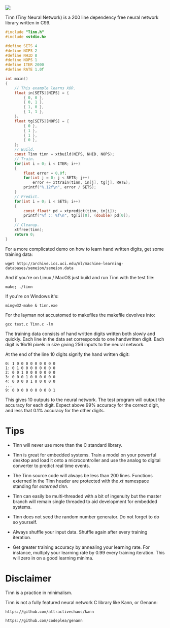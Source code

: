 ![](img/logo.PNG)

Tinn (Tiny Neural Network) is a 200 line dependency free neural network library written in C99.

```c
#include "Tinn.h"
#include <stdio.h>

#define SETS 4
#define NIPS 2
#define NHID 8
#define NOPS 1
#define ITER 2000
#define RATE 1.0f

int main()
{
    // This example learns XOR.
    float in[SETS][NIPS] = {
        { 0, 0 },
        { 0, 1 },
        { 1, 0 },
        { 1, 1 },
    };
    float tg[SETS][NOPS] = {
        { 0 },
        { 1 },
        { 1 },
        { 0 },
    };
    // Build.
    const Tinn tinn = xtbuild(NIPS, NHID, NOPS);
    // Train.
    for(int i = 0; i < ITER; i++)
    {
        float error = 0.0f;
        for(int j = 0; j < SETS; j++)
            error += xttrain(tinn, in[j], tg[j], RATE);
        printf("%.12f\n", error / SETS);
    }
    // Predict.
    for(int i = 0; i < SETS; i++)
    {
        const float* pd = xtpredict(tinn, in[i]);
        printf("%f :: %f\n", tg[i][0], (double) pd[0]);
    }
    // Cleanup.
    xtfree(tinn);
    return 0;
}
```

For a more complicated demo on how to learn hand written digits, get some training data:

    wget http://archive.ics.uci.edu/ml/machine-learning-databases/semeion/semeion.data

And if you're on Linux / MacOS just build and run Tinn with the test file:

    make; ./tinn

If you're on Windows it's:

    mingw32-make & tinn.exe

For the layman not accustomed to makefiles the makefile devolves into:

    gcc test.c Tinn.c -lm

The training data consists of hand written digits written both slowly and quickly.
Each line in the data set corresponds to one handwritten digit. Each digit is 16x16 pixels in size
giving 256 inputs to the neural network.

At the end of the line 10 digits signify the hand written digit:

    0: 1 0 0 0 0 0 0 0 0 0
    1: 0 1 0 0 0 0 0 0 0 0
    2: 0 0 1 0 0 0 0 0 0 0
    3: 0 0 0 1 0 0 0 0 0 0
    4: 0 0 0 0 1 0 0 0 0 0
    ...
    9: 0 0 0 0 0 0 0 0 0 1

This gives 10 outputs to the neural network. The test program will output the
accuracy for each digit. Expect above 99% accuracy for the correct digit, and
less that 0.1% accuracy for the other digits.

# Tips

* Tinn will never use more than the C standard library.

* Tinn is great for embedded systems. Train a model on your powerful desktop and load
it onto a microcontroller and use the analog to digital converter to predict real time events.

* The Tinn source code will always be less than 200 lines. Functions externed in the Tinn header
are protected with the _xt_ namespace standing for _externed tinn_.

* Tinn can easily be multi-threaded with a bit of ingenuity but the master branch will remain
single threaded to aid development for embedded systems.

* Tinn does not seed the random number generator. Do not forget to do so yourself.

* Always shuffle your input data. Shuffle again after every training iteration.

* Get greater training accuracy by annealing your learning rate. For instance, multiply
your learning rate by 0.99 every training iteration. This will zero in on a good learning minima.

# Disclaimer

Tinn is a practice in minimalism.

Tinn is not a fully featured neural network C library like Kann, or Genann:

    https://github.com/attractivechaos/kann

    https://github.com/codeplea/genann
